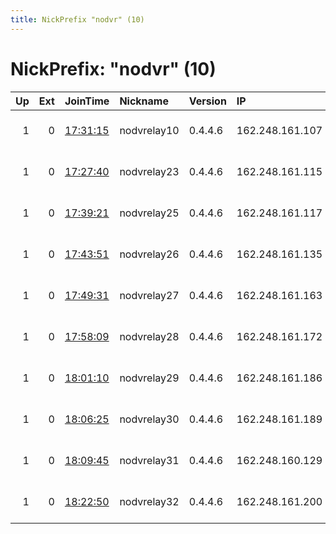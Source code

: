 ```yaml
---
title: NickPrefix "nodvr" (10)
---
```


# NickPrefix: "nodvr" (10)

|   Up |   Ext | JoinTime                                                                                            | Nickname    | Version   | IP              | AS       | CC   |   ORp |   Dirp | OS    | Contact                             |   eFamMembers |
|-----:|------:|:----------------------------------------------------------------------------------------------------|:------------|:----------|:----------------|:---------|:-----|------:|-------:|:------|:------------------------------------|--------------:|
|    1 |     0 | [17:31:15](https://metrics.torproject.org/rs.html#details/7922D2C89D940B7D94CE7A61DE15C75E3DA91611) | nodvrelay10 | 0.4.4.6   | 162.248.161.107 | DataCity | ca   |  9001 |   9000 | Linux | emerson tor@nodevine.net bitcoin:12 |            23 |
|    1 |     0 | [17:27:40](https://metrics.torproject.org/rs.html#details/992DA847BAC3D029E5E5DA551156BD2B6812EC28) | nodvrelay23 | 0.4.4.6   | 162.248.161.115 | DataCity | ca   |  9001 |   9000 | Linux | emerson tor@nodevine.net bitcoin:12 |            23 |
|    1 |     0 | [17:39:21](https://metrics.torproject.org/rs.html#details/04659E888DF5E2B74B4C33270AB020B92DF7E870) | nodvrelay25 | 0.4.4.6   | 162.248.161.117 | DataCity | ca   |  9001 |   9000 | Linux | emerson tor@nodevine.net bitcoin:12 |            23 |
|    1 |     0 | [17:43:51](https://metrics.torproject.org/rs.html#details/F8B96C2C4B2C057CFA92CC3767FB8C0A8DE1A2B3) | nodvrelay26 | 0.4.4.6   | 162.248.161.135 | DataCity | ca   |  9001 |   9000 | Linux | emerson tor@nodevine.net bitcoin:12 |            23 |
|    1 |     0 | [17:49:31](https://metrics.torproject.org/rs.html#details/AD5008A0D91A22A7212354DFEDA0518785A96E0A) | nodvrelay27 | 0.4.4.6   | 162.248.161.163 | DataCity | ca   |  9001 |   9000 | Linux | emerson tor@nodevine.net bitcoin:12 |            23 |
|    1 |     0 | [17:58:09](https://metrics.torproject.org/rs.html#details/AC6E43937600D4B88F572B32F72A245F138113E2) | nodvrelay28 | 0.4.4.6   | 162.248.161.172 | DataCity | ca   |  9001 |   9000 | Linux | emerson tor@nodevine.net bitcoin:12 |            23 |
|    1 |     0 | [18:01:10](https://metrics.torproject.org/rs.html#details/9276AF9111E69D0937168667DDF411A2AB4F676F) | nodvrelay29 | 0.4.4.6   | 162.248.161.186 | DataCity | ca   |  9001 |   9000 | Linux | emerson tor@nodevine.net bitcoin:12 |            23 |
|    1 |     0 | [18:06:25](https://metrics.torproject.org/rs.html#details/613F0CC399EEDBB8182EF2EC7C71AE052D1B2226) | nodvrelay30 | 0.4.4.6   | 162.248.161.189 | DataCity | ca   |  9001 |   9000 | Linux | emerson tor@nodevine.net bitcoin:12 |            23 |
|    1 |     0 | [18:09:45](https://metrics.torproject.org/rs.html#details/C612377E4251CDE9D38D7A2BE241A18E3A716C9B) | nodvrelay31 | 0.4.4.6   | 162.248.160.129 | DataCity | ca   |  9001 |   9000 | Linux | emerson tor@nodevine.net bitcoin:12 |            23 |
|    1 |     0 | [18:22:50](https://metrics.torproject.org/rs.html#details/2F54C12A9535F7EA79E12E98F1A9905D8DC12EA9) | nodvrelay32 | 0.4.4.6   | 162.248.161.200 | DataCity | ca   |  9001 |   9000 | Linux | emerson tor@nodevine.net bitcoin:12 |            23 |
